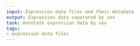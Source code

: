 ```yaml
---
input: Expression data files and their metadata
output: Expression data separated by sex
task: Annotate expression data by sex
tags:
- expression data files
---
```

